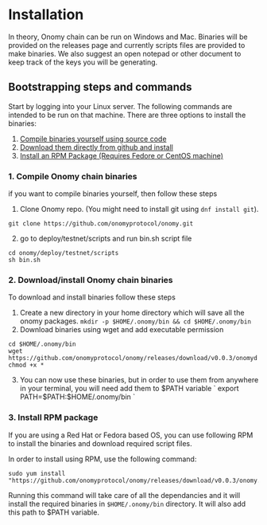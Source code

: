 # Installation

In theory, Onomy chain can be run on Windows and Mac. Binaries will be provided on the releases page and currently
scripts files are provided to make binaries. We also suggest an open notepad or other document to keep track of the keys
you will be generating.

## Bootstrapping steps and commands

Start by logging into your Linux server. The following commands are intended to be run on that machine. There
are three options to install the binaries:

1. [Compile binaries yourself using source code](#compileInstall)
2. [Download them directly from github and install](#downloadInstall)
3. [Install an RPM Package (Requires Fedore or CentOS machine)](#rpmInstall)

### <a name="compileInstall"></a> 1. Compile Onomy chain binaries

if you want to compile binaries yourself, then follow these steps

1. Clone Onomy repo. (You might need to install git using `dnf install git`).

```
git clone https://github.com/onomyprotocol/onomy.git
```

2. go to deploy/testnet/scripts and run bin.sh script file

```
cd onomy/deploy/testnet/scripts
sh bin.sh
```

### <a name="downloadInstall"></a> 2. Download/install Onomy chain binaries

To download and install binaries follow these steps

1. Create a new directory in your home directory which will save all the onomy
   packages. `mkdir -p $HOME/.onomy/bin && cd $HOME/.onomy/bin`
2. Download binaries using wget and add executable permission

```
cd $HOME/.onomy/bin
wget https://github.com/onomyprotocol/onomy/releases/download/v0.0.3/onomyd
chmod +x *
```

3. You can now use these binaries, but in order to use them from anywhere in your terminal, you will need add them to
   $PATH variable
   `
   export PATH=$PATH:$HOME/.onomy/bin
   `

### <a name="rpmInstall"></a> 3. Install RPM package

If you are using a Red Hat or Fedora based OS, you can use following RPM to install the binaries and download required
script files.

In order to install using RPM, use the following command:

```
sudo yum install "https://github.com/onomyprotocol/onomy/releases/download/v0.0.3/onomy.x86_64.rpm"
```

Running this command will take care of all the dependancies and it will install the required binaries
in `$HOME/.onomy/bin` directory. It will also add this path to $PATH variable.
